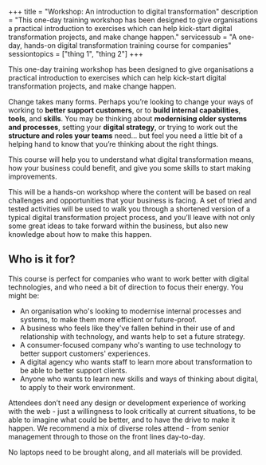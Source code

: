 +++
title       = "Workshop: An introduction to digital transformation"
description = "This one-day training workshop has been designed to give organisations a practical introduction to exercises which can help kick-start digital transformation projects, and make change happen."
servicessub = "A one-day, hands-on digital transformation training course for companies"
sessiontopics = ["thing 1", "thing 2"]
+++

This one-day training workshop has been designed to give organisations a practical introduction to exercises which can help kick-start digital transformation projects, and make change happen.

Change takes many forms. Perhaps you’re looking to change your ways of working to **better support customers**, or to **build internal capabilities**, **tools**, and **skills**. You may be thinking about **modernising older systems and processes**, setting your **digital strategy**, or trying to work out the **structure and roles your teams** need… but feel you need a little bit of a helping hand to know that you’re thinking about the right things.

This course will help you to understand what digital transformation means, how your business could benefit, and give you some skills to start making improvements.

This will be a hands-on workshop where the content will be based on real challenges and opportunities that your business is facing. A set of tried and tested activities will be used to walk you through a shortened version of a typical digital transformation project process, and you’ll leave with not only some great ideas to take forward within the business, but also new knowledge about how to make this happen.

## Who is it for?
This course is perfect for companies who want to work better with digital technologies, and who need a bit of direction to focus their energy. You might be:

* An organisation who's looking to modernise internal processes and systems, to make them more efficient or future-proof.
* A business who feels like they've fallen behind in their use of and relationship with technology, and wants help to set a future strategy.
* A consumer-focused company who's wanting to use technology to better support customers' experiences.
* A digital agency who wants staff to learn more about transformation to be able to better support clients.
* Anyone who wants to learn new skills and ways of thinking about digital, to apply to their work environment. 

Attendees don’t need any design or development experience of working with the web - just a willingness to look critically at current situations, to be able to imagine what could be better, and to have the drive to make it happen. We recommend a mix of diverse roles attend - from senior management through to those on the front lines day-to-day.

No laptops need to be brought along, and all materials will be provided.
